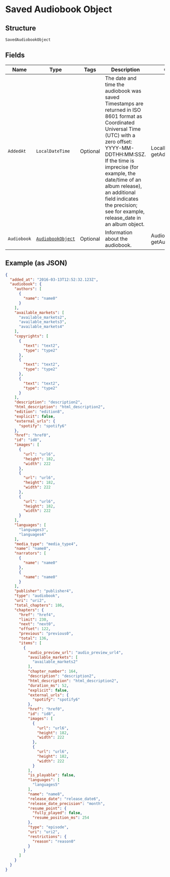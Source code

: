 
# Saved Audiobook Object

## Structure

`SavedAudiobookObject`

## Fields

| Name | Type | Tags | Description | Getter | Setter |
|  --- | --- | --- | --- | --- | --- |
| `AddedAt` | `LocalDateTime` | Optional | The date and time the audiobook was saved<br>Timestamps are returned in ISO 8601 format as Coordinated Universal Time (UTC) with a zero offset: YYYY-MM-DDTHH:MM:SSZ.<br>If the time is imprecise (for example, the date/time of an album release), an additional field indicates the precision; see for example, release_date in an album object. | LocalDateTime getAddedAt() | setAddedAt(LocalDateTime addedAt) |
| `Audiobook` | [`AudiobookObject`](../../doc/models/audiobook-object.md) | Optional | Information about the audiobook. | AudiobookObject getAudiobook() | setAudiobook(AudiobookObject audiobook) |

## Example (as JSON)

```json
{
  "added_at": "2016-03-13T12:52:32.123Z",
  "audiobook": {
    "authors": [
      {
        "name": "name0"
      }
    ],
    "available_markets": [
      "available_markets2",
      "available_markets3",
      "available_markets4"
    ],
    "copyrights": [
      {
        "text": "text2",
        "type": "type2"
      },
      {
        "text": "text2",
        "type": "type2"
      },
      {
        "text": "text2",
        "type": "type2"
      }
    ],
    "description": "description2",
    "html_description": "html_description2",
    "edition": "edition8",
    "explicit": false,
    "external_urls": {
      "spotify": "spotify6"
    },
    "href": "href0",
    "id": "id8",
    "images": [
      {
        "url": "url6",
        "height": 182,
        "width": 222
      },
      {
        "url": "url6",
        "height": 182,
        "width": 222
      },
      {
        "url": "url6",
        "height": 182,
        "width": 222
      }
    ],
    "languages": [
      "languages3",
      "languages4"
    ],
    "media_type": "media_type4",
    "name": "name8",
    "narrators": [
      {
        "name": "name0"
      },
      {
        "name": "name0"
      }
    ],
    "publisher": "publisher4",
    "type": "audiobook",
    "uri": "uri2",
    "total_chapters": 186,
    "chapters": {
      "href": "href4",
      "limit": 230,
      "next": "next0",
      "offset": 122,
      "previous": "previous0",
      "total": 136,
      "items": [
        {
          "audio_preview_url": "audio_preview_url4",
          "available_markets": [
            "available_markets2"
          ],
          "chapter_number": 164,
          "description": "description2",
          "html_description": "html_description2",
          "duration_ms": 52,
          "explicit": false,
          "external_urls": {
            "spotify": "spotify6"
          },
          "href": "href0",
          "id": "id8",
          "images": [
            {
              "url": "url6",
              "height": 182,
              "width": 222
            },
            {
              "url": "url6",
              "height": 182,
              "width": 222
            }
          ],
          "is_playable": false,
          "languages": [
            "languages5"
          ],
          "name": "name8",
          "release_date": "release_date6",
          "release_date_precision": "month",
          "resume_point": {
            "fully_played": false,
            "resume_position_ms": 254
          },
          "type": "episode",
          "uri": "uri2",
          "restrictions": {
            "reason": "reason0"
          }
        }
      ]
    }
  }
}
```

